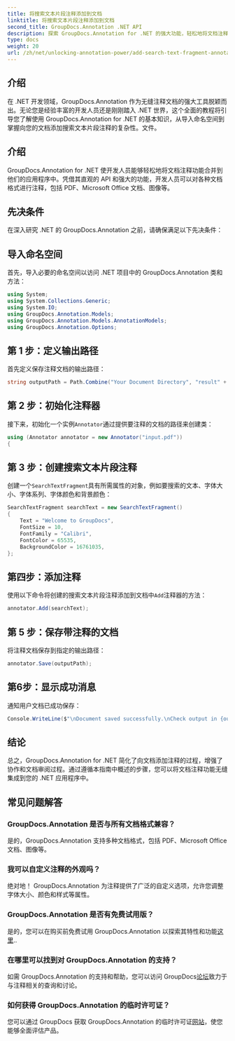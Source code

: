 ```yaml
---
title: 将搜索文本片段注释添加到文档
linktitle: 将搜索文本片段注释添加到文档
second_title: GroupDocs.Annotation .NET API
description: 探索 GroupDocs.Annotation for .NET 的强大功能，轻松地将文档注释功能添加到您的应用程序中。
type: docs
weight: 20
url: /zh/net/unlocking-annotation-power/add-search-text-fragment-annotation/
---
```

## 介绍
在 .NET 开发领域，GroupDocs.Annotation 作为无缝注释文档的强大工具脱颖而出。无论您是经验丰富的开发人员还是刚刚踏入 .NET 世界，这个全面的教程将引导您了解使用 GroupDocs.Annotation for .NET 的基本知识，从导入命名空间到掌握向您的文档添加搜索文本片段注释的复杂性。文件。
## 介绍
GroupDocs.Annotation for .NET 使开发人员能够轻松地将文档注释功能合并到他们的应用程序中。凭借其直观的 API 和强大的功能，开发人员可以对各种文档格式进行注释，包括 PDF、Microsoft Office 文档、图像等。
## 先决条件
在深入研究 .NET 的 GroupDocs.Annotation 之前，请确保满足以下先决条件：

## 导入命名空间
首先，导入必要的命名空间以访问 .NET 项目中的 GroupDocs.Annotation 类和方法：
```csharp
using System;
using System.Collections.Generic;
using System.IO;
using GroupDocs.Annotation.Models;
using GroupDocs.Annotation.Models.AnnotationModels;
using GroupDocs.Annotation.Options;
```
## 第 1 步：定义输出路径
首先定义保存注释文档的输出路径：
```csharp
string outputPath = Path.Combine("Your Document Directory", "result" + Path.GetExtension("input.pdf"));
```
## 第 2 步：初始化注释器
接下来，初始化一个实例`Annotator`通过提供要注释的文档的路径来创建类：
```csharp
using (Annotator annotator = new Annotator("input.pdf"))
{
```
## 第 3 步：创建搜索文本片段注释
创建一个`SearchTextFragment`具有所需属性的对象，例如要搜索的文本、字体大小、字体系列、字体颜色和背景颜色：
```csharp
SearchTextFragment searchText = new SearchTextFragment()
{
    Text = "Welcome to GroupDocs",
    FontSize = 10,
    FontFamily = "Calibri",
    FontColor = 65535,
    BackgroundColor = 16761035,
};
```
## 第四步：添加注释
使用以下命令将创建的搜索文本片段注释添加到文档中`Add`注释器的方法：
```csharp
annotator.Add(searchText);
```
## 第 5 步：保存带注释的文档
将注释文档保存到指定的输出路径：
```csharp
annotator.Save(outputPath);
```
## 第6步：显示成功消息
通知用户文档已成功保存：
```csharp
Console.WriteLine($"\nDocument saved successfully.\nCheck output in {outputPath}.");
```

## 结论
总之，GroupDocs.Annotation for .NET 简化了向文档添加注释的过程，增强了协作和文档审阅过程。通过遵循本指南中概述的步骤，您可以将文档注释功能无缝集成到您的 .NET 应用程序中。
## 常见问题解答
### GroupDocs.Annotation 是否与所有文档格式兼容？
是的，GroupDocs.Annotation 支持多种文档格式，包括 PDF、Microsoft Office 文档、图像等。
### 我可以自定义注释的外观吗？
绝对地！ GroupDocs.Annotation 为注释提供了广泛的自定义选项，允许您调整字体大小、颜色和样式等属性。
### GroupDocs.Annotation 是否有免费试用版？
是的，您可以在购买前免费试用 GroupDocs.Annotation 以探索其特性和功能[这里](https://releases.groupdocs.com/)..
### 在哪里可以找到对 GroupDocs.Annotation 的支持？
如需 GroupDocs.Annotation 的支持和帮助，您可以访问 GroupDocs[论坛](https://forum.groupdocs.com/c/annotation/10)致力于与注释相关的查询和讨论。
### 如何获得 GroupDocs.Annotation 的临时许可证？
您可以通过 GroupDocs 获取 GroupDocs.Annotation 的临时许可证[网站](https://purchase.groupdocs.com/temporary-license/)，使您能够全面评估产品。